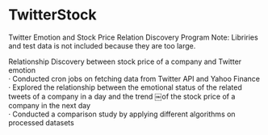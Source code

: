 # TwitterStock
Twitter Emotion and Stock Price Relation Discovery Program
Note: Libriries and test data is not included because they are too large.

Relationship Discovery between stock price of a company and Twitter emotion
<br/>· Conducted cron jobs on fetching data from Twitter API and Yahoo Finance
<br/>· Explored the relationship between the emotional status of the related tweets of a company in a day and the trend
￼of the stock price of a company in the next day
<br/>· Conducted a comparison study by applying different algorithms on processed datasets
